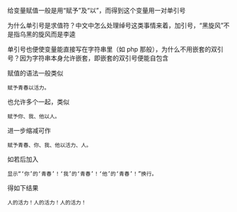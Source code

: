 给变量赋值一般是用“赋予”及“以”，而得到这个变量用一对单引号

为什么单引号是求值符？中文中怎么处理绰号这类事情来着，加引号，“黑旋风”不是指乌黑的旋风而是李逵

单引号也便使变量能直接写在字符串里（如 php 那般），为什么不用嵌套的双引号？因为字符串本身允许嵌套，即嵌套的双引号便能自包含

赋值的语法一般类似

```
赋予青春以活力。
```

也允许多个一起，类似

```
赋予你、我、他以人。
```

进一步缩减可作

```
赋予青春、你、我、他以活力、人。
```

如若后加入

```
显示“‘你’的‘青春’！‘我’的‘青春’！‘他’的‘青春’！”换行。
```

得如下结果

```
人的活力！人的活力！人的活力！
```
